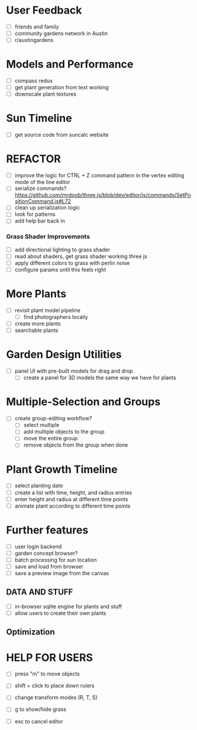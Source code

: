 # User Feedback
- [ ] friends and family
- [ ] community gardens network in Austin
- [ ] r/austingardens

# Models and Performance
- [ ] compass redux
- [ ] get plant generation from text working
- [ ] downscale plant textures

# Sun Timeline
- [ ] get source code from suncalc website

# REFACTOR
- [ ] improve the logic for CTRL + Z command pattern in the vertex editing mode of the line editor
- [ ] serialize commands? https://github.com/mrdoob/three.js/blob/dev/editor/js/commands/SetPositionCommand.js#L72
- [ ] clean up serialization logic
- [ ] look for patterns
- [ ] add help bar back in

### Grass Shader Improvements
- [ ] add directional lighting to grass shader
- [ ] read about shaders, get grass shader working three js
- [ ] apply different colors to grass with perlin noise
- [ ] configure params until this feels right

# More Plants
- [ ] revisit plant model pipeline
    - [ ] find photographers locally
- [ ] create more plants
- [ ] searchable plants

# Garden Design Utilities
- [ ] panel UI with pre-built models for drag and drop
    - [ ] create a panel for 3D models the same way we have for plants

# Multiple-Selection and Groups
- [ ] create group-editing workflow?
    - [ ] select multiple
    - [ ] add multiple objects to the group
    - [ ] move the entire group
    - [ ] remove objects from the group when done

# Plant Growth Timeline
- [ ] select planting date
- [ ] create a list with time, height, and radius entries
- [ ] enter height and radius at different time points
- [ ] animate plant according to different time points

# Further features
- [ ] user login backend
- [ ] garden concept browser?
- [ ] batch processing for sun location
- [ ] save and load from browser
- [ ] save a preview image from the canvas

## DATA AND STUFF
- [ ] in-browser sqlite engine for plants and stuff
- [ ] allow users to create their own plants

## Optimization

# HELP FOR USERS
- [ ] press "m" to move objects
- [ ] shift + click to place down rulers
- [ ] change transform modes (R, T, S)
- [ ] g to show/hide grass
- [ ] esc to cancel editor

